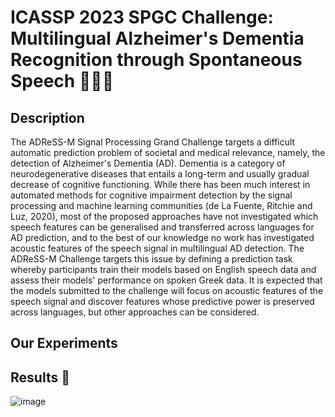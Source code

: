 # ICASSP 2023 SPGC Challenge: Multilingual Alzheimer's Dementia Recognition through Spontaneous Speech 🧑‍👨‍🦳


## Description

The ADReSS-M Signal Processing Grand Challenge targets a difficult automatic prediction problem of societal and medical relevance, namely, the detection of Alzheimer's Dementia (AD). Dementia is a category of neurodegenerative diseases that entails a long-term and usually gradual decrease of cognitive functioning. While there has been much interest in automated methods for cognitive impairment detection by the signal processing and machine learning communities (de La Fuente, Ritchie and Luz, 2020), most of the proposed approaches have not investigated which speech features can be generalised and transferred across languages for AD prediction, and to the best of our knowledge no work has investigated acoustic features of the speech signal in multilingual AD detection. The ADReSS-M Challenge targets this issue by defining a prediction task whereby participants train their models based on English speech data and assess their models' performance on spoken Greek data. It is expected that the models submitted to the challenge will focus on acoustic features of the speech signal and discover features whose predictive power is preserved across languages, but other approaches can be considered.



## Our Experiments





## Results 🚀

![image](https://user-images.githubusercontent.com/76966915/218398911-c1fba553-701b-448f-9e46-f42ad24ba400.png)

